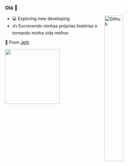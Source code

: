 ### Olá 👋

<img width="35%" align="right" alt="Github" src="https://user-images.githubusercontent.com/48678280/88862734-4903af80-d201-11ea-968b-9c939d88a37c.gif" />

- 💻 Exploring new developing. 
- ✍️ Escrevendo minhas próprias histórias e tornando minha vida melhor.

📌 From [Jeth](https://github.com/Jeth-Discord)

<a href="https://github.com/SolarisGC">
  <img height="180em" src="https://github-readme-stats.vercel.app/api?username=Nikii-Discord&theme=Architect&show_icons=true" />
</a>
